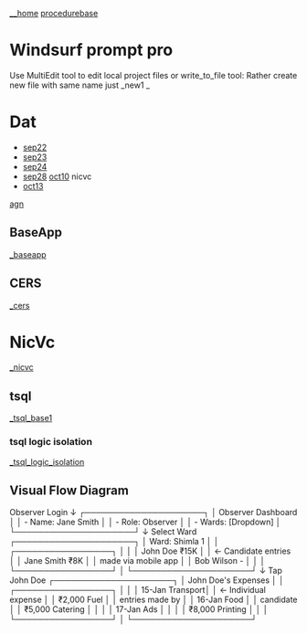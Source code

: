 [\__home](__home.md)
[procedurebase](procedurebase.md)

# Windsurf prompt pro

Use MultiEdit tool to edit local project files   or write_to_file tool:
Rather create new file with same name just \_new1 
\_

# Dat

* [sep22](sep22.md)
* [sep23](sep23.md)
* [sep24](sep24.md)
* [sep28](sep28.md)
  [oct10](oct10.md) nicvc
* [oct13](oct13.md)

[agn](agn.md)

## BaseApp

[\_baseapp](_baseapp.md)

## CERS

[\_cers](_cers.md)

# NicVc

[\_nicvc](_nicvc.md)

## tsql

[\_tsql_base1](_tsql_base1.md)

### tsql logic isolation

[\_tsql_logic_isolation](_tsql_logic_isolation.md)

## **Visual Flow Diagram**

Observer Login
↓
┌─────────────────────┐
│ Observer Dashboard  │
│ - Name: Jane Smith  │
│ - Role: Observer    │
│ - Wards: \[Dropdown\] │
└─────────────────────┘
↓ Select Ward
┌─────────────────────┐
│   Ward: Shimla 1    │
│ ┌─────────────────┐ │
│ │ John Doe  ₹15K  │ │ ← Candidate entries
│ │ Jane Smith ₹8K  │ │   made via mobile app
│ │ Bob Wilson  -   │ │
│ └─────────────────┘ │
└─────────────────────┘
↓ Tap John Doe
┌─────────────────────┐
│ John Doe's Expenses │
│ ┌─────────────────┐ │
│ │ 15-Jan Transport│ │ ← Individual expense
│ │ ₹2,000 Fuel     │ │   entries made by
│ │ 16-Jan Food     │ │   candidate
│ │ ₹5,000 Catering │ │
│ │ 17-Jan Ads      │ │
│ │ ₹8,000 Printing │ │
│ └─────────────────┘ │
└─────────────────────┘
